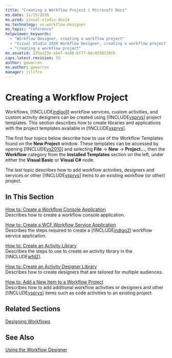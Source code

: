 ```yaml
---
title: "Creating a Workflow Project | Microsoft Docs"
ms.date: 11/15/2016
ms.prod: visual-studio-dev14
ms.technology: vs-workflow-designer
ms.topic: "reference"
helpviewer_keywords: 
  - "Workflow Designer, creating a workflow project"
  - "Visual Studio 2010 Workflow Designer, creating a workflow project"
  - "creating a workflow project"
ms.assetid: 235a125e-ebe7-4a98-bf77-86c8558728fb
caps.latest.revision: 15
author: gewarren
ms.author: gewarren
manager: jillfra
---
```

# Creating a Workflow Project
Workflows, [!INCLUDE[indigo1](../includes/indigo1-md.md)] workflow services, custom activities, and custom activity designers can be created using [!INCLUDE[vsprvs](../includes/vsprvs-md.md)] project templates. This section describes how to create libraries and applications with the project templates available in [!INCLUDE[vsprvs](../includes/vsprvs-md.md)].  
  
 The first four topics below describe how to use of the Workflow Templates found on the **New Project** window. These templates can be accessed by opening [!INCLUDE[vs2010](../includes/vs2010-md.md)] and selecting **File** -> **New** -> **Project…**, then the **Workflow** category from the **Installed Templates** section on the left, under either the **Visual Basic** or **Visual C#** node.  
  
 The last topic describes how to add workflow activities, designers and services or other [!INCLUDE[vsprvs](../includes/vsprvs-md.md)] items to an existing workflow (or other) project.  
  
## In This Section  
 [How to: Create a Workflow Console Application](../workflow-designer/how-to-create-a-workflow-console-application.md)  
 Describes how to create a workflow console application.  
  
 [How to: Create a WCF Workflow Service Application](../workflow-designer/how-to-create-a-wcf-workflow-service-application.md)  
 Describes the steps required to create a [!INCLUDE[indigo2](../includes/indigo2-md.md)] workflow service application.  
  
 [How to: Create an Activity Library](../workflow-designer/how-to-create-an-activity-library.md)  
 Describes the steps to use to create an activity library in the [!INCLUDE[wfd2](../includes/wfd2-md.md)].  
  
 [How to: Create an Activity Designer Library](../workflow-designer/how-to-create-an-activity-designer-library.md)  
 Describes how to create designers that are tailored for multiple audiences.  
  
 [How to: Add a New Item to a Workflow Project](../workflow-designer/how-to-add-a-new-item-to-a-workflow-project.md)  
 Describes how to add additional workflow activities or designers and other [!INCLUDE[vsprvs](../includes/vsprvs-md.md)] items such as code activities to an existing project.  
  
## Related Sections  
 [Designing Workflows](https://msdn.microsoft.com/library/41f727b5-b142-4c1b-b046-492b96135ae6)  
  
## See Also  
 [Using the Workflow Designer](../workflow-designer/using-the-workflow-designer.md)